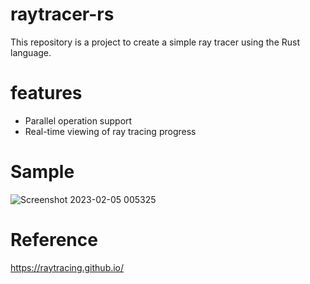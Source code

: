 # raytracer-rs
This repository is a project to create a simple ray tracer using the Rust language.

# features
- Parallel operation support
- Real-time viewing of ray tracing progress

# Sample
![Screenshot 2023-02-05 005325](https://user-images.githubusercontent.com/49399405/216777074-f329c09e-f4d8-42f4-8230-70eb4d6995e4.png)

# Reference
https://raytracing.github.io/

